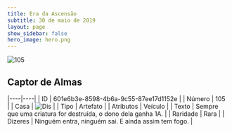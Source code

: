 ```yaml
---
title: Era da Ascensão
subtitle: 30 de maio de 2019
layout: page
show_sidebar: false
hero_image: hero.png
---
```


![105](https://cdn.keyforgegame.com/media/card_front/pt/435_105_65F5W6G7CCV2_pt.png)

## Captor de Almas

|----|----|
| ID | 601e6b3e-8598-4b6a-9c55-87ee17d1152e |
| Número | 105 |
| Casa | ![Dis](https://archonarcana.com/images/thumb/e/e8/Dis.png/22px-Dis.png "Dis") |
| Tipo | Artefato |
| Atributos | Veículo |
| Texto | Sempre que uma criatura for destruída, o dono dela ganha 1A. |
| Raridade | Rara |
| Dizeres | Ninguém entra, ninguém sai.  E ainda assim tem fogo. |
